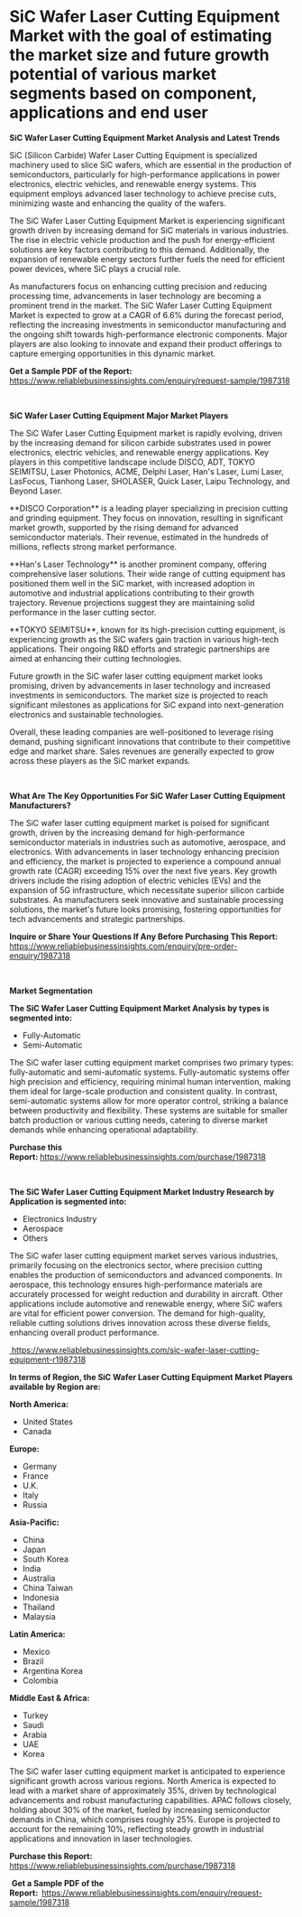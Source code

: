 <p><h1>SiC Wafer Laser Cutting Equipment Market with the goal of estimating the market size and future growth potential of various market segments based on component, applications and end user</h1></p><p><strong>SiC Wafer Laser Cutting Equipment Market Analysis and Latest Trends</strong></p>
<p><p>SiC (Silicon Carbide) Wafer Laser Cutting Equipment is specialized machinery used to slice SiC wafers, which are essential in the production of semiconductors, particularly for high-performance applications in power electronics, electric vehicles, and renewable energy systems. This equipment employs advanced laser technology to achieve precise cuts, minimizing waste and enhancing the quality of the wafers.</p><p>The SiC Wafer Laser Cutting Equipment Market is experiencing significant growth driven by increasing demand for SiC materials in various industries. The rise in electric vehicle production and the push for energy-efficient solutions are key factors contributing to this demand. Additionally, the expansion of renewable energy sectors further fuels the need for efficient power devices, where SiC plays a crucial role.</p><p>As manufacturers focus on enhancing cutting precision and reducing processing time, advancements in laser technology are becoming a prominent trend in the market. The SiC Wafer Laser Cutting Equipment Market is expected to grow at a CAGR of 6.6% during the forecast period, reflecting the increasing investments in semiconductor manufacturing and the ongoing shift towards high-performance electronic components. Major players are also looking to innovate and expand their product offerings to capture emerging opportunities in this dynamic market.</p></p>
<p><strong>Get a Sample PDF of the Report:&nbsp;</strong> <a href="https://www.reliablebusinessinsights.com/enquiry/request-sample/1987318?utm_campaign=3077&utm_medium=2&utm_source=Github&utm_content=ia&utm_term=12042025&utm_id=sic-wafer-laser-cutting-equipment">https://www.reliablebusinessinsights.com/enquiry/request-sample/1987318</a></p>
<p>&nbsp;</p>
<p><strong>SiC Wafer Laser Cutting Equipment Major Market Players</strong></p>
<p><p>The SiC Wafer Laser Cutting Equipment market is rapidly evolving, driven by the increasing demand for silicon carbide substrates used in power electronics, electric vehicles, and renewable energy applications. Key players in this competitive landscape include DISCO, ADT, TOKYO SEIMITSU, Laser Photonics, ACME, Delphi Laser, Han's Laser, Lumi Laser, LasFocus, Tianhong Laser, SHOLASER, Quick Laser, Laipu Technology, and Beyond Laser.</p><p>**DISCO Corporation** is a leading player specializing in precision cutting and grinding equipment. They focus on innovation, resulting in significant market growth, supported by the rising demand for advanced semiconductor materials. Their revenue, estimated in the hundreds of millions, reflects strong market performance.</p><p>**Han's Laser Technology** is another prominent company, offering comprehensive laser solutions. Their wide range of cutting equipment has positioned them well in the SiC market, with increased adoption in automotive and industrial applications contributing to their growth trajectory. Revenue projections suggest they are maintaining solid performance in the laser cutting sector.</p><p>**TOKYO SEIMITSU**, known for its high-precision cutting equipment, is experiencing growth as the SiC wafers gain traction in various high-tech applications. Their ongoing R&D efforts and strategic partnerships are aimed at enhancing their cutting technologies.</p><p>Future growth in the SiC wafer laser cutting equipment market looks promising, driven by advancements in laser technology and increased investments in semiconductors. The market size is projected to reach significant milestones as applications for SiC expand into next-generation electronics and sustainable technologies.</p><p>Overall, these leading companies are well-positioned to leverage rising demand, pushing significant innovations that contribute to their competitive edge and market share. Sales revenues are generally expected to grow across these players as the SiC market expands.</p></p>
<p>&nbsp;</p>
<p><strong>What Are The Key Opportunities For SiC Wafer Laser Cutting Equipment Manufacturers?</strong></p>
<p><p>The SiC wafer laser cutting equipment market is poised for significant growth, driven by the increasing demand for high-performance semiconductor materials in industries such as automotive, aerospace, and electronics. With advancements in laser technology enhancing precision and efficiency, the market is projected to experience a compound annual growth rate (CAGR) exceeding 15% over the next five years. Key growth drivers include the rising adoption of electric vehicles (EVs) and the expansion of 5G infrastructure, which necessitate superior silicon carbide substrates. As manufacturers seek innovative and sustainable processing solutions, the market's future looks promising, fostering opportunities for tech advancements and strategic partnerships.</p></p>
<p><strong>Inquire or Share Your Questions If Any Before Purchasing This Report:</strong> <a href="https://www.reliablebusinessinsights.com/enquiry/pre-order-enquiry/1987318?utm_campaign=3077&utm_medium=2&utm_source=Github&utm_content=ia&utm_term=12042025&utm_id=sic-wafer-laser-cutting-equipment">https://www.reliablebusinessinsights.com/enquiry/pre-order-enquiry/1987318</a></p>
<p>&nbsp;</p>
<p><strong>Market Segmentation</strong></p>
<p><strong>The SiC Wafer Laser Cutting Equipment Market Analysis by types is segmented into:</strong></p>
<p><ul><li>Fully-Automatic</li><li>Semi-Automatic</li></ul></p>
<p><p>The SiC wafer laser cutting equipment market comprises two primary types: fully-automatic and semi-automatic systems. Fully-automatic systems offer high precision and efficiency, requiring minimal human intervention, making them ideal for large-scale production and consistent quality. In contrast, semi-automatic systems allow for more operator control, striking a balance between productivity and flexibility. These systems are suitable for smaller batch production or various cutting needs, catering to diverse market demands while enhancing operational adaptability.</p></p>
<p><strong>Purchase this Report:&nbsp;</strong><a href="https://www.reliablebusinessinsights.com/purchase/1987318?utm_campaign=3077&utm_medium=2&utm_source=Github&utm_content=ia&utm_term=12042025&utm_id=sic-wafer-laser-cutting-equipment">https://www.reliablebusinessinsights.com/purchase/1987318</a></p>
<p>&nbsp;</p>
<p><strong>The SiC Wafer Laser Cutting Equipment Market Industry Research by Application is segmented into:</strong></p>
<p><ul><li>Electronics Industry</li><li>Aerospace</li><li>Others</li></ul></p>
<p><p>The SiC wafer laser cutting equipment market serves various industries, primarily focusing on the electronics sector, where precision cutting enables the production of semiconductors and advanced components. In aerospace, this technology ensures high-performance materials are accurately processed for weight reduction and durability in aircraft. Other applications include automotive and renewable energy, where SiC wafers are vital for efficient power conversion. The demand for high-quality, reliable cutting solutions drives innovation across these diverse fields, enhancing overall product performance.</p></p>
<p><a href="https://www.reliablebusinessinsights.com/sic-wafer-laser-cutting-equipment-r1987318?utm_campaign=3077&utm_medium=2&utm_source=Github&utm_content=ia&utm_term=12042025&utm_id=sic-wafer-laser-cutting-equipment">&nbsp;https://www.reliablebusinessinsights.com/sic-wafer-laser-cutting-equipment-r1987318</a></p>
<p><strong>In terms of Region, the SiC Wafer Laser Cutting Equipment Market Players available by Region are:</strong></p>
<p>
    <p> <strong> North America: </strong>
        <ul>
            <li>United States</li>
            <li>Canada</li>
        </ul>
        </p> 
    <p> <strong> Europe: </strong>
        <ul>
            <li>Germany</li>
            <li>France</li>
            <li>U.K.</li>
            <li>Italy</li>
            <li>Russia</li>
        </ul>
        </p> 
    <p> <strong> Asia-Pacific: </strong>
        <ul>
            <li>China</li>
            <li>Japan</li>
            <li>South Korea</li>
            <li>India</li>
            <li>Australia</li>
            <li>China Taiwan</li>
            <li>Indonesia</li>
            <li>Thailand</li>
            <li>Malaysia</li>
        </ul>
        </p> 
    <p> <strong> Latin America: </strong>
        <ul>
            <li>Mexico</li>
            <li>Brazil</li>
            <li>Argentina Korea</li>
            <li>Colombia</li>
        </ul>
        </p> 
    <p> <strong> Middle East & Africa: </strong>
        <ul>
            <li>Turkey</li>
            <li>Saudi</li>
            <li>Arabia</li>
            <li>UAE</li>
            <li>Korea</li>
        </ul>
    </p>
    </p>
<p><p>The SiC wafer laser cutting equipment market is anticipated to experience significant growth across various regions. North America is expected to lead with a market share of approximately 35%, driven by technological advancements and robust manufacturing capabilities. APAC follows closely, holding about 30% of the market, fueled by increasing semiconductor demands in China, which comprises roughly 25%. Europe is projected to account for the remaining 10%, reflecting steady growth in industrial applications and innovation in laser technologies.</p></p>
<p><strong>Purchase this Report: </strong><a href="https://www.reliablebusinessinsights.com/purchase/1987318?utm_campaign=3077&utm_medium=2&utm_source=Github&utm_content=ia&utm_term=12042025&utm_id=sic-wafer-laser-cutting-equipment">https://www.reliablebusinessinsights.com/purchase/1987318</a></p>
<p>&nbsp;<strong>Get a Sample PDF of the Report:&nbsp;&nbsp;</strong><a href="https://www.reliablebusinessinsights.com/enquiry/request-sample/1987318?utm_campaign=3077&utm_medium=2&utm_source=Github&utm_content=ia&utm_term=12042025&utm_id=sic-wafer-laser-cutting-equipment">https://www.reliablebusinessinsights.com/enquiry/request-sample/1987318</a></p>
<p><strong></strong></p>
<p><p></p><p></p><p></p></p>